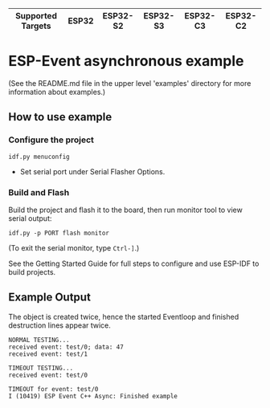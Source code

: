 | Supported Targets | ESP32 | ESP32-S2 | ESP32-S3 | ESP32-C3 | ESP32-C2 |
| ----------------- | ----- | -------- | -------- | -------- | -------- |

# ESP-Event asynchronous example

(See the README.md file in the upper level 'examples' directory for more information about examples.)


## How to use example

### Configure the project

```
idf.py menuconfig
```

* Set serial port under Serial Flasher Options.

### Build and Flash

Build the project and flash it to the board, then run monitor tool to view serial output:

```
idf.py -p PORT flash monitor
```

(To exit the serial monitor, type ``Ctrl-]``.)

See the Getting Started Guide for full steps to configure and use ESP-IDF to build projects.

## Example Output

The object is created twice, hence the started Eventloop and finished destruction lines appear twice.
```
NORMAL TESTING...
received event: test/0; data: 47
received event: test/1

TIMEOUT TESTING...
received event: test/0

TIMEOUT for event: test/0
I (10419) ESP Event C++ Async: Finished example
```
